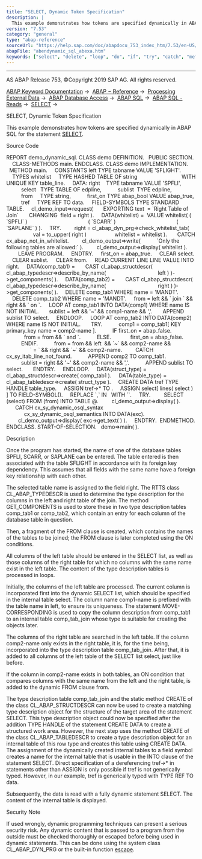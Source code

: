 ```yaml
---
title: "SELECT, Dynamic Token Specification"
description: |
  This example demonstrates how tokens are specified dynamically in ABAP SQL for the statement SELECT(https://help.sap.com/doc/abapdocu_753_index_htm/7.53/en-US/abapselect.htm). Source Code REPORT demo_dynamic_sql. CLASS demo DEFINITION. PUBLIC SECTION. CLASS-METHODS main. ENDCLASS. CLASS demo IMP
version: "7.53"
category: "general"
type: "abap-reference"
sourceUrl: "https://help.sap.com/doc/abapdocu_753_index_htm/7.53/en-US/abendynamic_sql_abexa.htm"
abapFile: "abendynamic_sql_abexa.htm"
keywords: ["select", "delete", "loop", "do", "if", "try", "catch", "method", "class", "data", "types", "internal-table", "field-symbol", "abendynamic", "sql", "abexa"]
---
```


* * *

AS ABAP Release 753, ©Copyright 2019 SAP AG. All rights reserved.

[ABAP Keyword Documentation](https://help.sap.com/doc/abapdocu_753_index_htm/7.53/en-US/abenabap.htm) →  [ABAP − Reference](https://help.sap.com/doc/abapdocu_753_index_htm/7.53/en-US/abenabap_reference.htm) →  [Processing External Data](https://help.sap.com/doc/abapdocu_753_index_htm/7.53/en-US/abenabap_language_external_data.htm) →  [ABAP Database Access](https://help.sap.com/doc/abapdocu_753_index_htm/7.53/en-US/abenabap_sql.htm) →  [ABAP SQL](https://help.sap.com/doc/abapdocu_753_index_htm/7.53/en-US/abenopensql.htm) →  [ABAP SQL - Reads](https://help.sap.com/doc/abapdocu_753_index_htm/7.53/en-US/abenopen_sql_reading.htm) →  [SELECT](https://help.sap.com/doc/abapdocu_753_index_htm/7.53/en-US/abapselect.htm) → 

SELECT, Dynamic Token Specification

This example demonstrates how tokens are specified dynamically in ABAP SQL for the statement [SELECT](https://help.sap.com/doc/abapdocu_753_index_htm/7.53/en-US/abapselect.htm).

Source Code

REPORT demo\_dynamic\_sql.
CLASS demo DEFINITION.
  PUBLIC SECTION.
    CLASS-METHODS main.
ENDCLASS.
CLASS demo IMPLEMENTATION.
  METHOD main.
    CONSTANTS left TYPE tabname VALUE 'SFLIGHT'.
    TYPES whitelist     TYPE HASHED TABLE OF string
                             WITH UNIQUE KEY table\_line.
    DATA: right    TYPE tabname VALUE 'SPFLI',
          select   TYPE TABLE OF edpline,
          sublist  TYPE edpline,
          from     TYPE string,
          first\_on TYPE abap\_bool VALUE abap\_true,
          tref     TYPE REF TO data.
    FIELD-SYMBOLS <itab> TYPE STANDARD TABLE.
    cl\_demo\_input=>request(
      EXPORTING text  = \`Right Table of Join\`
      CHANGING  field = right ).
    DATA(whitelist) =  VALUE whitelist( ( \`SPFLI\` )
                                        ( \`SCARR\` )
                                        ( \`SAPLANE\` ) ).
    TRY.
        right = cl\_abap\_dyn\_prg=>check\_whitelist\_tab(
                  val = to\_upper( right )
                  whitelist = whitelist ).
      CATCH cx\_abap\_not\_in\_whitelist.
        cl\_demo\_output=>write(
          \`Only the following tables are allowed:\` ).
        cl\_demo\_output=>display( whitelist ).
        LEAVE PROGRAM.
    ENDTRY.
    first\_on = abap\_true.
    CLEAR select.
    CLEAR sublist.
    CLEAR from.
    READ CURRENT LINE LINE VALUE INTO right.
    DATA(comp\_tab1) =
      CAST cl\_abap\_structdescr( cl\_abap\_typedescr=>describe\_by\_name(
                                  left ) )->get\_components( ).
    DATA(comp\_tab2) =
      CAST cl\_abap\_structdescr( cl\_abap\_typedescr=>describe\_by\_name(
                                  right ) )->get\_components( ).
    DELETE comp\_tab1 WHERE name = 'MANDT'.
    DELETE comp\_tab2 WHERE name = 'MANDT'.
    from = left && \` join \` && right && \` on \`.
    LOOP AT comp\_tab1 INTO DATA(comp1) WHERE name IS NOT INITIAL.
      sublist = left && '~' && comp1-name && ','.
      APPEND sublist TO select.
    ENDLOOP.
    LOOP AT comp\_tab2 INTO DATA(comp2) WHERE name IS NOT INITIAL.
      TRY.
          comp1 = comp\_tab1\[ KEY primary\_key name = comp2-name \].
          IF first\_on = abap\_false.
            from = from && \` and \`.
          ELSE.
            first\_on = abap\_false.
          ENDIF.
          from = from && left  && \`~\` && comp2-name &&
                \` = \` && right && \`~\` && comp2-name.
        CATCH cx\_sy\_itab\_line\_not\_found.
          APPEND comp2 TO comp\_tab1.
          sublist = right && '~' && comp2-name && ','.
          APPEND sublist TO select.
      ENDTRY.
    ENDLOOP.
    DATA(struct\_type) = cl\_abap\_structdescr=>create( comp\_tab1 ).
    DATA(table\_type) = cl\_abap\_tabledescr=>create( struct\_type ).
    CREATE DATA tref TYPE HANDLE table\_type.
    ASSIGN tref->\* TO <itab>.
    ASSIGN select\[ lines( select ) \] TO FIELD-SYMBOL(<comp>).
    REPLACE \`,\` IN <comp>  WITH \`\`.
    TRY.
        SELECT (select) FROM (from) INTO TABLE @<itab>.
        cl\_demo\_output=>display( <itab> ).
      CATCH cx\_sy\_dynamic\_osql\_syntax
            cx\_sy\_dynamic\_osql\_semantics INTO DATA(exc).
        cl\_demo\_output=>display( exc->get\_text( ) ).
    ENDTRY.  ENDMETHOD.
ENDCLASS.
START-OF-SELECTION.
  demo=>main( ).

Description

Once the program has started, the name of one of the database tables SPFLI, SCARR, or SAPLANE can be entered. The table entered is then associated with the table SFLIGHT in accordance with its foreign key dependency. This assumes that all fields with the same name have a foreign key relationship with each other.

The selected table name is assigned to the field right. The RTTS class CL\_ABAP\_TYPEDESCR is used to determine the type description for the columns in the left and right table of the join. The method GET\_COMPONENTS is used to store these in two type description tables comp\_tab1 or comp\_tab2, which contain an entry for each column of the database table in question.

Then, a fragment of the FROM clause is created, which contains the names of the tables to be joined; the FROM clause is later completed using the ON conditions.

All columns of the left table should be entered in the SELECT list, as well as those columns of the right table for which no columns with the same name exist in the left table. The content of the type description tables is processed in loops.

Initially, the columns of the left table are processed. The current column is incorporated first into the dynamic SELECT list, which should be specified in the internal table select. The column name comp1-name is prefixed with the table name in left, to ensure its uniqueness. The statement MOVE-CORRESPONDING is used to copy the column description from comp\_tab1 to an internal table comp\_tab\_join whose type is suitable for creating the objects later.

The columns of the right table are searched in the left table. If the column comp2-name only exists in the right table, it is, for the time being, incorporated into the type description table comp\_tab\_join. After that, it is added to all columns of the left table of the SELECT list select, just like before.

If the column in comp2-name exists in both tables, an ON condition that compares columns with the same name from the left and the right table, is added to the dynamic FROM clause from.

The type description table comp\_tab\_join and the static method CREATE of the class CL\_ABAP\_STRUCTDESCR can now be used to create a matching type description object for the structure of the target area of the statement SELECT. This type description object could now be specified after the addition TYPE HANDLE of the statement CREATE DATA to create a structured work area. However, the next step uses the method CREATE of the class CL\_ABAP\_TABLEDESCR to create a type description object for an internal table of this row type and creates this table using CREATE DATA. The assignment of the dynamically created internal tables to a field symbol <itab> creates a name for the internal table that is usable in the INTO clause of the statement SELECT. Direct specification of a dereferencing tref->\* in statements other than ASSIGN is only possible if tref is not generically typed. However, in our example, tref is generically typed with TYPE REF TO data.

Subsequently, the data is read with a fully dynamic statement SELECT. The content of the internal table <itab> is displayed.

Security Note

If used wrongly, dynamic programming techniques can present a serious security risk. Any dynamic content that is passed to a program from the outside must be checked thoroughly or escaped before being used in dynamic statements. This can be done using the system class CL\_ABAP\_DYN\_PRG or the built-in function [escape](https://help.sap.com/doc/abapdocu_753_index_htm/7.53/en-US/abenescape_functions.htm).